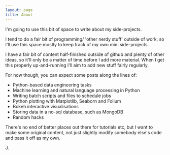 ```yaml
---
layout: page
title: About
---
```


I'm going to use this bit of space to write about my side-projects.

I tend to do a fair bit of programming/ 'other nerdy stuff' outside of
work, so I'll use this space mostly to keep track of my own mini
side-projects.

I have a fair bit of content half-finished outside of github and plenty
of other ideas, so it'll only be a matter of time before I add more
material.
When I get this properly up-and-running I'll aim to add new stuff fairly
regularly.

For now though, you can expect some posts along the lines of:

- Python-based data engineering tasks
- Machine learning and natural language processing in Python
- Writing batch scripts and files to schedule jobs
- Python plotting with Matplotlib, Seaborn and Folium
- Bokeh interactive visualisations
- Storing data in a no-sql database, such as MongoDB
- Random hacks

There's no end of better places out there for tutorials etc, but I want
to make some original content, not just slightly modify somebody else's
code and pass it off as my own.

J.